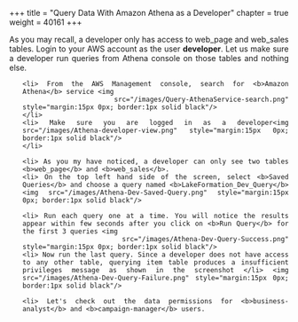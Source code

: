 +++
title = "Query Data With Amazon Athena as a Developer"
chapter = true
weight = 40161
+++

<div style="text-align: justify">

  As you may recall, a developer only has access to web_page and web_sales tables. Login to your AWS account as the user <b>developer</b>. Let us make sure a developer run queries from Athena console on those tables and nothing else.
  <ol>

    <li> From the AWS Management console, search for <b>Amazon Athena</b> service <img
            src="/images/Query-AthenaService-search.png" style="margin:15px 0px; border:1px solid black"/>
    </li>
    <li> Make sure you are logged in as a developer<img src="/images/Athena-developer-view.png" style="margin:15px 0px; border:1px solid black"/>
    </li>

    <li> As you my have noticed, a developer can only see two tables <b>web_page</b> and <b>web_sales</b>.
    <li> On the top left hand side of the screen, select <b>Saved Queries</b> and choose a query named <b>LakeFormation_Dev_Query</b> <img src="/images/Athena-Dev-Saved-Query.png" style="margin:15px 0px; border:1px solid black"/>

    <li> Run each query one at a time. You will notice the results appear within few seconds after you click on <b>Run Query</b> for the first 3 queries <img
            src="/images/Athena-Dev-Query-Success.png" style="margin:15px 0px; border:1px solid black"/>
    <li> Now run the last query. Since a developer does not have access to any other table, querying item table produces a insufficient privileges message as shown in the screenshot </li> <img src="/images/Athena-Dev-Query-Failure.png" style="margin:15px 0px; border:1px solid black"/>

    <li> Let's check out the data permissions for <b>business-analyst</b> and <b>campaign-manager</b> users.


</ol>



</div>
